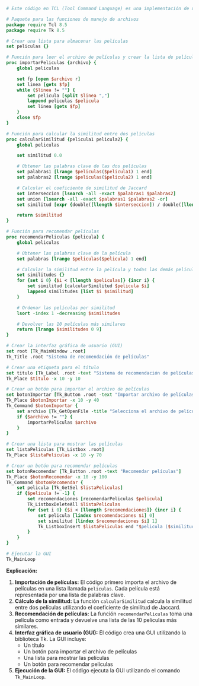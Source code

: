 ```tcl
# Este código en TCL (Tool Command Language) es una implementación de un sistema de recomendación de películas basado en la similitud del contenido.

# Paquete para las funciones de manejo de archivos
package require Tcl 8.5
package require Tk 8.5

# Crear una lista para almacenar las películas
set peliculas {}

# Función para leer el archivo de películas y crear la lista de películas
proc importarPeliculas {archivo} {
    global peliculas

    set fp [open $archivo r]
    set linea [gets $fp]
    while {$linea != ""} {
        set pelicula [split $linea ","]
        lappend peliculas $pelicula
        set linea [gets $fp]
    }
    close $fp
}

# Función para calcular la similitud entre dos películas
proc calcularSimilitud {pelicula1 pelicula2} {
    global peliculas

    set similitud 0.0

    # Obtener las palabras clave de las dos películas
    set palabras1 [lrange $peliculas($pelicula1) 1 end]
    set palabras2 [lrange $peliculas($pelicula2) 1 end]

    # Calcular el coeficiente de similitud de Jaccard
    set interseccion [lsearch -all -exact $palabras1 $palabras2]
    set union [lsearch -all -exact $palabras1 $palabras2 -or]
    set similitud [expr {double([llength $interseccion]) / double([llength $union])}]

    return $similitud
}

# Función para recomendar películas
proc recomendarPeliculas {pelicula} {
    global peliculas

    # Obtener las palabras clave de la película
    set palabras [lrange $peliculas($pelicula) 1 end]

    # Calcular la similitud entre la película y todas las demás películas
    set similitudes {}
    for {set i 0} {$i < [llength $peliculas]} {incr i} {
        set similitud [calcularSimilitud $pelicula $i]
        lappend similitudes [list $i $similitud]
    }

    # Ordenar las películas por similitud
    lsort -index 1 -decreasing $similitudes

    # Devolver las 10 películas más similares
    return [lrange $similitudes 0 9]
}

# Crear la interfaz gráfica de usuario (GUI)
set root [Tk_MainWindow .root]
Tk_Title .root "Sistema de recomendación de películas"

# Crear una etiqueta para el título
set titulo [Tk_Label .root -text "Sistema de recomendación de películas"]
Tk_Place $titulo -x 10 -y 10

# Crear un botón para importar el archivo de películas
set botonImportar [Tk_Button .root -text "Importar archivo de películas"]
Tk_Place $botonImportar -x 10 -y 40
Tk_Command $botonImportar {
    set archivo [Tk_GetOpenFile -title "Selecciona el archivo de películas"]
    if {$archivo != ""} {
        importarPeliculas $archivo
    }
}

# Crear una lista para mostrar las películas
set listaPeliculas [Tk_Listbox .root]
Tk_Place $listaPeliculas -x 10 -y 70

# Crear un botón para recomendar películas
set botonRecomendar [Tk_Button .root -text "Recomendar películas"]
Tk_Place $botonRecomendar -x 10 -y 100
Tk_Command $botonRecomendar {
    set pelicula [Tk_GetSel $listaPeliculas]
    if {$pelicula != -1} {
        set recomendaciones [recomendarPeliculas $pelicula]
        Tk_ListboxDeleteAll $listaPeliculas
        for {set i 0} {$i < [llength $recomendaciones]} {incr i} {
            set pelicula [lindex $recomendaciones $i] 0]
            set similitud [lindex $recomendaciones $i] 1]
            Tk_ListboxInsert $listaPeliculas end "$pelicula ($similitud)"
        }
    }
}

# Ejecutar la GUI
Tk_MainLoop
```

**Explicación:**

1. **Importación de películas:** El código primero importa el archivo de películas en una lista llamada `peliculas`. Cada película está representada por una lista de palabras clave.
2. **Cálculo de la similitud:** La función `calcularSimilitud` calcula la similitud entre dos películas utilizando el coeficiente de similitud de Jaccard.
3. **Recomendación de películas:** La función `recomendarPeliculas` toma una película como entrada y devuelve una lista de las 10 películas más similares.
4. **Interfaz gráfica de usuario (GUI):** El código crea una GUI utilizando la biblioteca Tk. La GUI incluye:
    * Un título
    * Un botón para importar el archivo de películas
    * Una lista para mostrar las películas
    * Un botón para recomendar películas
5. **Ejecución de la GUI:** El código ejecuta la GUI utilizando el comando `Tk_MainLoop`.